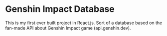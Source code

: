 # Genshin Impact Database

This is my first ever built project in React.js. Sort of a database based on the fan-made API about Genshin Impact game (api.genshin.dev).
